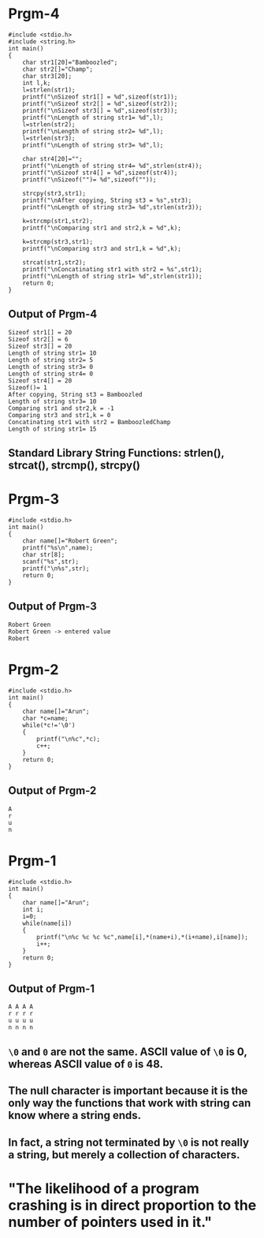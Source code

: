 # Prgm-4
```
#include <stdio.h>
#include <string.h>
int main()
{
	char str1[20]="Bamboozled";
	char str2[]="Champ";
	char str3[20];
	int l,k;
	l=strlen(str1);
	printf("\nSizeof str1[] = %d",sizeof(str1));
	printf("\nSizeof str2[] = %d",sizeof(str2));
	printf("\nSizeof str3[] = %d",sizeof(str3));
	printf("\nLength of string str1= %d",l);
	l=strlen(str2);
	printf("\nLength of string str2= %d",l);
	l=strlen(str3);
	printf("\nLength of string str3= %d",l);
	
	char str4[20]="";
	printf("\nLength of string str4= %d",strlen(str4));
	printf("\nSizeof str4[] = %d",sizeof(str4));
	printf("\nSizeof("")= %d",sizeof(""));

	strcpy(str3,str1);
	printf("\nAfter copying, String st3 = %s",str3);
	printf("\nLength of string str3= %d",strlen(str3));

	k=strcmp(str1,str2);
	printf("\nComparing str1 and str2,k = %d",k);

	k=strcmp(str3,str1);
	printf("\nComparing str3 and str1,k = %d",k);

	strcat(str1,str2);
	printf("\nConcatinating str1 with str2 = %s",str1);
	printf("\nLength of string str1= %d",strlen(str1));
	return 0;
}
```
## Output of Prgm-4
```
Sizeof str1[] = 20
Sizeof str2[] = 6
Sizeof str3[] = 20
Length of string str1= 10
Length of string str2= 5
Length of string str3= 0
Length of string str4= 0
Sizeof str4[] = 20
Sizeof()= 1
After copying, String st3 = Bamboozled
Length of string str3= 10
Comparing str1 and str2,k = -1
Comparing str3 and str1,k = 0
Concatinating str1 with str2 = BamboozledChamp
Length of string str1= 15
```
## Standard Library String Functions: strlen(), strcat(), strcmp(), strcpy()
# Prgm-3
```
#include <stdio.h>
int main()
{
	char name[]="Robert Green";
	printf("%s\n",name);
	char str[8];
	scanf("%s",str);
	printf("\n%s",str);
	return 0;
}
```
## Output of Prgm-3
```
Robert Green
Robert Green -> entered value
Robert
```
# Prgm-2
```
#include <stdio.h>
int main()
{
	char name[]="Arun";
	char *c=name;
	while(*c!='\0')
	{
		printf("\n%c",*c);
		c++;
	}
	return 0;
}
```
## Output of Prgm-2
```
A
r
u
n
```
# Prgm-1
```
#include <stdio.h>
int main()
{
	char name[]="Arun";
	int i;
	i=0;
	while(name[i])
	{
		printf("\n%c %c %c %c",name[i],*(name+i),*(i+name),i[name]);
		i++;
	}
	return 0;
}
```
## Output of Prgm-1
```
A A A A
r r r r
u u u u
n n n n
```
## `\0` and `0` are not the same. ASCII value of `\0` is 0, whereas ASCII value of `0` is 48.
## The null character is important because it is the only way the functions that work with string can know where a string ends.
## In fact, a string not terminated by `\0` is not really a string, but merely a collection of characters.
# "The likelihood of a program crashing is in direct proportion to the number of pointers used in it."
